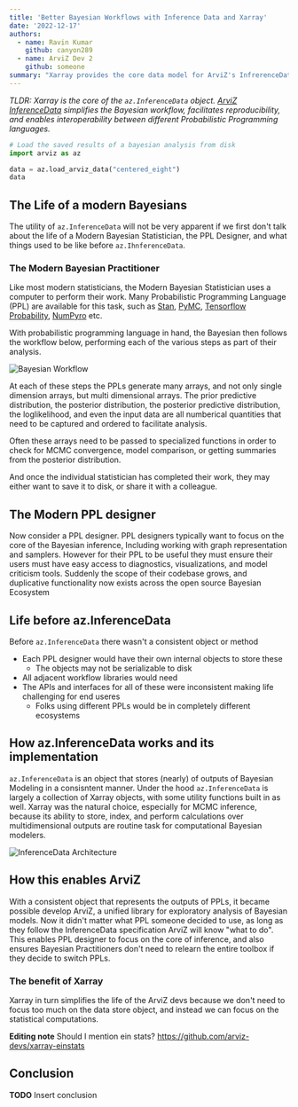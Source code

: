 ```yaml
---
title: 'Better Bayesian Workflows with Inference Data and Xarray'
date: '2022-12-17'
authors:
  - name: Ravin Kumar
    github: canyon289
  - name: ArviZ Dev 2
    github: someone
summary: "Xarray provides the core data model for ArviZ's InfrerenceData structure"
---
```


_TLDR: Xarray is the core of the `az.InferenceData` object. [ArviZ InferenceData](https://python.arviz.org/en/stable/api/generated/arviz.InferenceData.html) simplifies the Bayesian workflow, facilitates reproducibility, and enables interoperability between different Probabilistic Programming languages._

<!-- Temporary Reference https://xarray.dev/blog/introducing-pint-xarray -->

```python
# Load the saved results of a bayesian analysis from disk
import arviz as az

data = az.load_arviz_data("centered_eight")
data
```

<!-- https://xarray.dev/blog/introducing-pint-xarray -->

## The Life of a modern Bayesians

The utility of `az.InferenceData` will not be very apparent if we first don't talk about the life of a Modern Bayesian Statistician,
the PPL Designer, and what things used to be like before `az.IhnferenceData`.

### The Modern Bayesian Practitioner

Like most modern statisticians, the Modern Bayesian Statistician uses a computer to perform their work.
Many Probabilistic Programming Language (PPL) are available for this task, such as [Stan](https://mc-stan.org/),
[PyMC](https://www.pymc.io/), [Tensorflow Probability](https://www.tensorflow.org/probability), [NumPyro](http://pyro.ai/numpyro/) etc.

With probabilistic programming language in hand, the Bayesian then follows the workflow below, performing each of the various steps
as part of their analysis.

![Bayesian Workflow](https://bayesiancomputationbook.com/_images/Bayesian_workflow.png)

At each of these steps the PPLs generate many arrays, and not only single dimension arrays, but multi dimensional arrays.
The prior predictive distribution, the posterior distribution, the posterior predictive distribution, the loglikelihood, and even the input data
are all numberical quantities that need to be captured and ordered to facilitate analysis.

Often these arrays need to be passed to specialized functions in order to check for MCMC convergence, model comparison, or getting summaries from the posterior distribution.

And once the individual statistician has completed their work, they may either want to save it to disk,
or share it with a colleague.

## The Modern PPL designer

Now consider a PPL designer. PPL designers typically want to focus on the core of the Bayesian inference,
Including working with graph representation and samplers.
However for their PPL to be useful they must ensure their users must have easy access to diagnostics,
visualizations, and model criticism tools.
Suddenly the scope of their codebase grows, and duplicative functionality now exists across
the open source Bayesian Ecosystem

## Life before az.InferenceData

Before `az.InferenceData` there wasn't a consistent object or method

- Each PPL designer would have their own internal objects to store these
  - The objects may not be serializable to disk
- All adjacent workflow libraries would need
- The APIs and interfaces for all of these were inconsistent making life challenging for end useres
  - Folks using different PPLs would be in completely different ecosystems

## How az.InferenceData works and its implementation

`az.InferenceData` is an object that stores (nearly) of outputs of Bayesian Modeling in a consisntent manner.
Under the hood `az.InferenceData` is largely a collection of Xarray objects, with some utility functions built in as well.
Xarray was the natural choice, especially for MCMC inference, because its ability to store, index, and perform calculations
over multidimensional outputs are routine task for computational Bayesian modelers.

![InferenceData Architecture](https://python.arviz.org/en/stable/_images/InferenceDataStructure.png)

## How this enables ArviZ

With a consistent object that represents the outputs of PPLs, it became possible develop ArviZ,
a unified library for exploratory analysis of Bayesian models.
Now it didn't matter what PPL someone decided to use,
as long as they follow the InferenceData specification ArviZ will know "what to do".
This enables PPL designer to focus on the core of inference,
and also ensures Bayesian Practitioners don't need to relearn the entire toolbox if they decide to switch PPLs.

### The benefit of Xarray

Xarray in turn simplifies the life of the ArviZ devs because we don't need to focus too much
on the data store object, and instead we can focus on the statistical computations.

**Editing note** Should I mention ein stats?
https://github.com/arviz-devs/xarray-einstats

## Conclusion

**TODO** Insert conclusion
